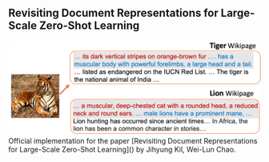 ## Revisiting Document Representations for Large-Scale Zero-Shot Learning

<img src="./figs/zsl_app.png" width="100%" height="50%">
Official implementation for the paper [Revisiting Document Representations for Large-Scale Zero-Shot Learning]() by Jihyung Kil, Wei-Lun Chao.
